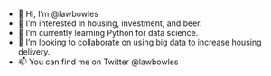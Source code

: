 - 👋 Hi, I’m @lawbowles
- 👀 I’m interested in housing, investment, and beer.
- 🌱 I’m currently learning Python for data science.
- 💞️ I’m looking to collaborate on using big data to increase housing delivery.
- 📫 You can find me on Twitter @lawbowles

<!---
lawbowles/lawbowles is a ✨ special ✨ repository because its `README.md` (this file) appears on your GitHub profile.
You can click the Preview link to take a look at your changes.
--->
